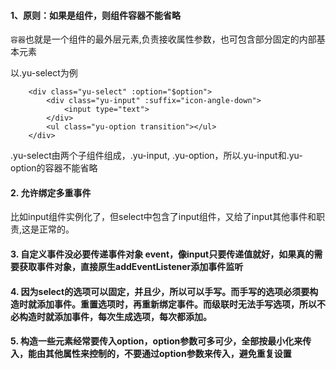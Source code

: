 #### 1、原则：如果是组件，则组件容器不能省略
`容器`也就是一个组件的最外层元素,负责接收属性参数，也可包含部分固定的内部基本元素

以.yu-select为例
```
    <div class="yu-select" :option="$option">
        <div class="yu-input" :suffix="icon-angle-down">
            <input type="text">
        </div>
        <ul class="yu-option transition"></ul>
    </div>
```
.yu-select由两个子组件组成，.yu-input, .yu-option，所以.yu-input和.yu-option的容器不能省略

#### 2. 允许绑定多重事件
比如input组件实例化了，但select中包含了input组件，又给了input其他事件和职责,这是正常的。


#### 3. 自定义事件没必要传递事件对象 event，像input只要传递值就好，如果真的需要获取事件对象，直接原生addEventListener添加事件监听

#### 4. 因为select的选项可以固定，并且少，所以可以手写。而手写的选项必须要构造时就添加事件。重置选项时，再重新绑定事件。而级联时无法手写选项，所以不必构造时就添加事件，每次生成选项，每次都添加。

#### 5. 构造一些元素经常要传入option，option参数可多可少，全部按最小化来传入，能由其他属性来控制的，不要通过option参数来传入，避免重复设置
